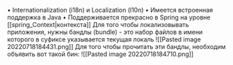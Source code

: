 • Internationalization (i18n) и Localization (l10n) 
• Имеется встроенная поддержка в Java 
• Поддерживается прекрасно в Spring на уровне [[spring_Context|контекста]]
Для того чтобы локализовывать приложения, нужны бандлы (bundle) - это набор файлов в имени которого в суфиксе указывается текущая локаль
![[Pasted image 20220718184431.png]]
Для того чтобы прочитать эти бандлы, необходим объявить вот такой бин:
![[Pasted image 20220718184710.png]]

